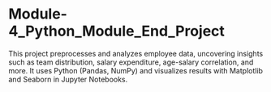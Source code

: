 # Module-4_Python_Module_End_Project
This project preprocesses and analyzes employee data, uncovering insights such as team distribution, salary expenditure, age-salary correlation, and more. It uses Python (Pandas, NumPy) and visualizes results with Matplotlib and Seaborn in Jupyter Notebooks.
